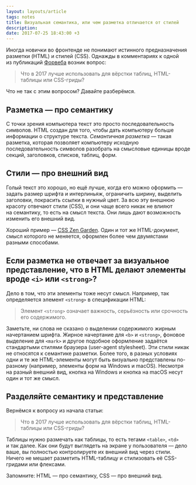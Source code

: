 ```yaml
---
layout: layouts/article
tags: notes
title: Визуальная семантика, или чем разметка отличается от стилей
description:
date: 2017-07-25 18:43:00 +3
---
```

Иногда новички во фронтенде не понимают истинного предназначения разметки (HTML) и стилей (CSS). Однажды в комментариях к одной из публикаций [Форвеба](https://vk.com/forwebdev) возник вопрос:

> Что в 2017 лучше использовать для вёрстки таблиц, <span class="nobr">HTML-таблицы</span> или <span class="nobr">CSS-гриды</nobr>?

Что не так с этим вопросом? Давайте разберёмся.

## Разметка — про семантику

С точки зрения компьютера текст это просто последовательность символов. HTML создан для того, чтобы дать компьютеру больше информации о структуре текста. _Семантичная разметка_ — такая разметка, которая позволяет компьютеру исходную последовательность символов разобрать на смысловые единицы вроде секций, заголовков, списков, таблиц, форм.

## Стили — про внешний вид

Голый текст это хорошо, но ещё лучше, когда его можно оформить — задать размер шрифта и интерлиньяж, ограничить ширину, выделить заголовки, покрасить ссылки в нужный цвет. За всю эту внешнюю красоту отвечают стили (CSS), и они чаще всего никак не влияют на семантику, то есть на смысл текста. Они лишь дают возможность изменить его внешний вид.

Хороший пример — [CSS Zen Garden](http://www.csszengarden.com/). Один и тот же <span class="nobr">HTML-документ</span>, смысл которого не меняется, оформлен более чем двумястами разными способами.

## Если разметка не отвечает за визуальное представление, что в HTML делают элементы вроде `<i>` или `<strong>`?

Дело в том, что эти элементы тоже несут смысл. Например, так определяется элемент `<strong>` в спецификации HTML:

> Элемент `<strong>` означает важность, серьёзность или срочность его содержимого.

Заметьте, ни слова не сказано о выделении содержимого жирным начертанием шрифта. Жирное начертание для `<b>` и `<strong>`, фоновое выделение для `<mark>` и другое подобное оформление задаётся стандартыми стилями браузера (<span class="nobr">user-agent</span> stylesheet). Эти стили никак не относятся к семантике разметки. Более того, в разных условиях одни и те же HTML-элементы могут быть визуально представлены <span class="nobr">по-разному</span> (например, элементы форм на Windows и macOS). Несмотря на разный внешний вид, кнопка на Windows и кнопка на macOS несут один и тот же смысл.

## Разделяйте семантику и представление

Вернёмся к вопросу из начала статьи:

> Что в 2017 лучше использовать для вёрстки таблиц, <span class="nobr">HTML-таблицы</span> или <span class="nobr">CSS-гриды</span>?

Таблицы нужно размечать как таблицы, то есть тегами `<table>`, `<td>` и так далее. Как они будут выглядеть на экране у пользователя — дело ваше, вы полностью контролируете их внешний вид через стили. Ничего не мешает разметить <span class="nobr">HTML-таблицу</span> и стилизовать её <span class="nobr">CSS-гридами</span> или флексами.

Запомните: HTML — про семантику, CSS — про внешний вид.
